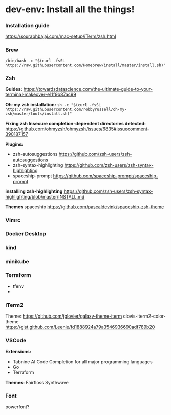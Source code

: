 # dev-env: Install all the things!

### Installation guide
https://sourabhbajaj.com/mac-setup/iTerm/zsh.html

### Brew

```/bin/bash -c "$(curl -fsSL https://raw.githubusercontent.com/Homebrew/install/master/install.sh)"```

### Zsh

**Guides:**
https://towardsdatascience.com/the-ultimate-guide-to-your-terminal-makeover-e11f9b87ac99

**Oh-my zsh installation:**
```sh -c "$(curl -fsSL https://raw.githubusercontent.com/robbyrussell/oh-my-zsh/master/tools/install.sh)"```

**Fixing zsh Insecure completion-dependent directories detected:**
https://github.com/ohmyzsh/ohmyzsh/issues/6835#issuecomment-390187157

**Plugins:**
- zsh-autosuggestions https://github.com/zsh-users/zsh-autosuggestions
- zsh-syntax-highlighting https://github.com/zsh-users/zsh-syntax-highlighting 
- spaceship-prompt https://github.com/spaceship-prompt/spaceship-prompt

**installing zsh-highlighting**
https://github.com/zsh-users/zsh-syntax-highlighting/blob/master/INSTALL.md

**Themes**
spaceship https://github.com/pascaldevink/spaceship-zsh-theme

 
### Vimrc 

### Docker Desktop

### kind

### minikube

### Terraform
- tfenv
- 

### iTerm2

Theme:
https://github.com/jglovier/galaxy-theme-iterm
clovis-iterm2-color-theme https://gist.github.com/Leenie/fd1888924a79a3546936690adf789b20 

### VSCode
**Extensions:**
- Tabnine AI Code Completion for all major programming languages
- Go
- Terraform

**Themes:**
Fairfloss
Synthwave


### Font
powerfont? 
